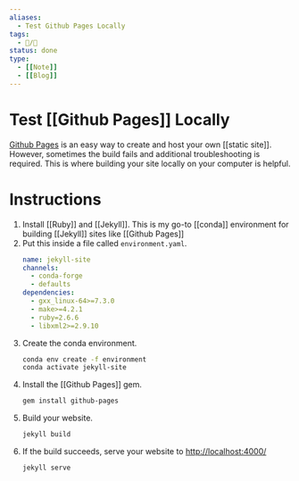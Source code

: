 ```yaml
---
aliases:
  - Test Github Pages Locally
tags:
  - 📝/🌿
status: done
type:
  - [[Note]]
  - [[Blog]]
---
```


# Test [[Github Pages]] Locally

[Github Pages](https://pages.github.com/) is an easy way to create and host your own [[static site]]. However, sometimes the build fails and additional troubleshooting is required. This is where building your site locally on your computer is helpful.

# Instructions

1. Install [[Ruby]] and [[Jekyll]]. This is my go-to [[conda]] environment for building [[Jekyll]] sites like [[Github Pages]]
2. Put this inside a file called ```environment.yaml```. 
	```yaml
	name: jekyll-site
	channels:
	  - conda-forge
	  - defaults
	dependencies:
	  - gxx_linux-64>=7.3.0
	  - make>=4.2.1
	  - ruby=2.6.6
	  - libxml2>=2.9.10
	```
3. Create the conda environment.
	```bash
	conda env create -f environment
	conda activate jekyll-site
	```
4. Install the [[Github Pages]] gem.
	```bash
	gem install github-pages
	```
5. Build your website.
	```bash
	jekyll build
	```
6. If the build succeeds, serve your website to <http://localhost:4000/>
	```bash
	jekyll serve
	```